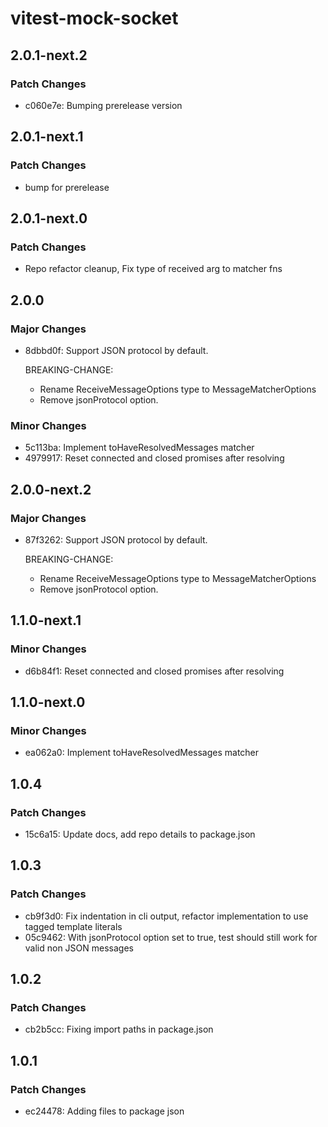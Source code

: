 # vitest-mock-socket

## 2.0.1-next.2

### Patch Changes

- c060e7e: Bumping prerelease version

## 2.0.1-next.1

### Patch Changes

- bump for prerelease

## 2.0.1-next.0

### Patch Changes

- Repo refactor cleanup, Fix type of received arg to matcher fns

## 2.0.0

### Major Changes

- 8dbbd0f: Support JSON protocol by default.

  BREAKING-CHANGE:

  - Rename ReceiveMessageOptions type to MessageMatcherOptions
  - Remove jsonProtocol option.

### Minor Changes

- 5c113ba: Implement toHaveResolvedMessages matcher
- 4979917: Reset connected and closed promises after resolving

## 2.0.0-next.2

### Major Changes

- 87f3262: Support JSON protocol by default.

  BREAKING-CHANGE:

  - Rename ReceiveMessageOptions type to MessageMatcherOptions
  - Remove jsonProtocol option.

## 1.1.0-next.1

### Minor Changes

- d6b84f1: Reset connected and closed promises after resolving

## 1.1.0-next.0

### Minor Changes

- ea062a0: Implement toHaveResolvedMessages matcher

## 1.0.4

### Patch Changes

- 15c6a15: Update docs, add repo details to package.json

## 1.0.3

### Patch Changes

- cb9f3d0: Fix indentation in cli output, refactor implementation to use tagged template literals
- 05c9462: With jsonProtocol option set to true, test should still work for valid non JSON messages

## 1.0.2

### Patch Changes

- cb2b5cc: Fixing import paths in package.json

## 1.0.1

### Patch Changes

- ec24478: Adding files to package json

